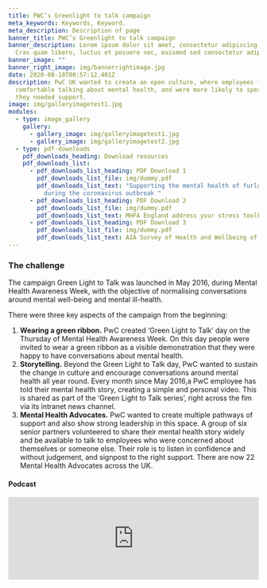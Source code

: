 ```yaml
---
title: PWC’s Greenlight to talk campaign
meta_keywords: Keywords, Keyword.
meta_description: Description of page
banner_title: PWC’s Greenlight to talk campaign
banner_description: Lorem ipsum dolor sit amet, consectetur adipiscing elit.
  Cras quam libero, luctus et posuere nec, euismod sed consectetur adipiscing.
banner_image: ""
banner_right_image: img/bannerrightimage.jpg
date: 2020-08-18T00:57:12.401Z
description: PwC UK wanted to create an open culture, where employees felt
  comfortable talking about mental health, and were more likely to speak up when
  they needed support.
image: img/galleryimagetest1.jpg
modules:
  - type: image_gallery
    gallery:
      - gallery_image: img/galleryimagetest1.jpg
      - gallery_image: img/galleryimagetest2.jpg
  - type: pdf-downloads
    pdf_downloads_heading: Download resources
    pdf_downloads_list:
      - pdf_downloads_list_heading: PDF Download 1
        pdf_downloads_list_file: img/dummy.pdf
        pdf_downloads_list_text: "Supporting the mental health of furloughed workers
          during the coronavirus outbreak "
      - pdf_downloads_list_heading: PDF Download 2
        pdf_downloads_list_file: img/dummy.pdf
        pdf_downloads_list_text: MHFA England address your stress toolkit
      - pdf_downloads_list_heading: PDF Download 3
        pdf_downloads_list_file: img/dummy.pdf
        pdf_downloads_list_text: AIA Survey of Health and Wellbeing of employees in Asia-Pacific
---
```

### The challenge

The campaign Green Light to Talk was launched in May 2016, during Mental Health Awareness Week, with the objective of normalising conversations around mental well-being and mental ill-health.

There were three key aspects of the campaign from the beginning:

1. **Wearing a green ribbon.** PwC created ‘Green Light to Talk’ day on the Thursday of Mental Health Awareness Week. On this day people were invited to wear a green ribbon as a visible demonstration that they were happy to have conversations about mental health.
2. **Storytelling.** Beyond the Green Light to Talk day, PwC wanted to sustain the change in culture and encourage conversations around mental health all year round. Every month since May 2016,a PwC employee has told their mental health story, creating a simple and personal video. This is shared as part of the ‘Green Light to Talk series’, right across the fim via its intranet news channel.
3. **Mental Health Advocates.** PwC wanted to create multiple pathways of support and also show strong leadership in this space. A group of six senior partners volunteered to share their mental health story widely and be available to talk to employees who were concerned about themselves or someone else. Their role is to listen in confidence and without judgement, and signpost to the right support. There are now 22 Mental Health Advocates across the UK.

#### Podcast

<iframe width="100%" height="166" scrolling="no" frameborder="no" allow="autoplay" src="https://w.soundcloud.com/player/?url=https%3A//api.soundcloud.com/tracks/831910681&color=%23ff5500&auto_play=false&hide_related=false&show_comments=true&show_user=true&show_reposts=false&show_teaser=true"></iframe>